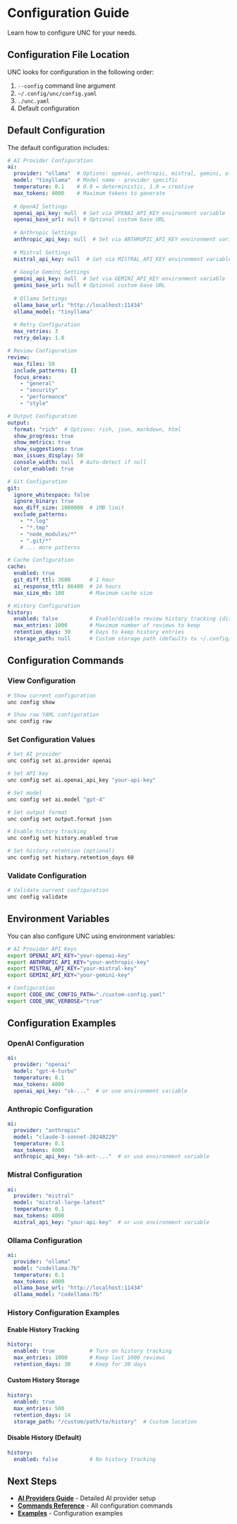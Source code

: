 # Configuration Guide

Learn how to configure UNC for your needs.

## Configuration File Location

UNC looks for configuration in the following order:
1. `--config` command line argument
2. `~/.config/unc/config.yaml`
3. `./unc.yaml`
4. Default configuration

## Default Configuration

The default configuration includes:

```yaml
# AI Provider Configuration
ai:
  provider: "ollama"  # Options: openai, anthropic, mistral, gemini, ollama
  model: "tinyllama"  # Model name - provider specific
  temperature: 0.1    # 0.0 = deterministic, 1.0 = creative
  max_tokens: 4000    # Maximum tokens to generate
  
  # OpenAI Settings
  openai_api_key: null  # Set via OPENAI_API_KEY environment variable
  openai_base_url: null # Optional custom base URL
  
  # Anthropic Settings
  anthropic_api_key: null  # Set via ANTHROPIC_API_KEY environment variable
  
  # Mistral Settings
  mistral_api_key: null  # Set via MISTRAL_API_KEY environment variable
  
  # Google Gemini Settings
  gemini_api_key: null  # Set via GEMINI_API_KEY environment variable
  gemini_base_url: null # Optional custom base URL
  
  # Ollama Settings
  ollama_base_url: "http://localhost:11434"
  ollama_model: "tinyllama"
  
  # Retry Configuration
  max_retries: 3
  retry_delay: 1.0

# Review Configuration  
review:
  max_files: 50
  include_patterns: []
  focus_areas:
    - "general"
    - "security" 
    - "performance"
    - "style"

# Output Configuration
output:
  format: "rich"  # Options: rich, json, markdown, html
  show_progress: true
  show_metrics: true
  show_suggestions: true
  max_issues_display: 50
  console_width: null  # Auto-detect if null
  color_enabled: true

# Git Configuration
git:
  ignore_whitespace: false
  ignore_binary: true
  max_diff_size: 1000000  # 1MB limit
  exclude_patterns:
    - "*.log"
    - "*.tmp"
    - "node_modules/*"
    - ".git/*"
    # ... more patterns

# Cache Configuration  
cache:
  enabled: true
  git_diff_ttl: 3600      # 1 hour
  ai_response_ttl: 86400  # 24 hours
  max_size_mb: 100        # Maximum cache size

# History Configuration
history:
  enabled: false          # Enable/disable review history tracking (disabled by default)
  max_entries: 1000       # Maximum number of reviews to keep
  retention_days: 30      # Days to keep history entries
  storage_path: null      # Custom storage path (defaults to ~/.config/unc/history)
```

## Configuration Commands

### View Configuration

```bash
# Show current configuration
unc config show

# Show raw YAML configuration
unc config raw
```

### Set Configuration Values

```bash
# Set AI provider
unc config set ai.provider openai

# Set API key
unc config set ai.openai_api_key "your-api-key"

# Set model
unc config set ai.model "gpt-4"

# Set output format
unc config set output.format json

# Enable history tracking
unc config set history.enabled true

# Set history retention (optional)
unc config set history.retention_days 60
```

### Validate Configuration

```bash
# Validate current configuration
unc config validate
```

## Environment Variables

You can also configure UNC using environment variables:

```bash
# AI Provider API Keys
export OPENAI_API_KEY="your-openai-key"
export ANTHROPIC_API_KEY="your-anthropic-key"
export MISTRAL_API_KEY="your-mistral-key"
export GEMINI_API_KEY="your-gemini-key"

# Configuration
export CODE_UNC_CONFIG_PATH="./custom-config.yaml"
export CODE_UNC_VERBOSE="true"
```

## Configuration Examples

### OpenAI Configuration
```yaml
ai:
  provider: "openai"
  model: "gpt-4-turbo"
  temperature: 0.1
  max_tokens: 4000
  openai_api_key: "sk-..."  # or use environment variable
```

### Anthropic Configuration
```yaml
ai:
  provider: "anthropic"
  model: "claude-3-sonnet-20240229"
  temperature: 0.1
  max_tokens: 4000
  anthropic_api_key: "sk-ant-..."  # or use environment variable
```

### Mistral Configuration
```yaml
ai:
  provider: "mistral"
  model: "mistral-large-latest"
  temperature: 0.1
  max_tokens: 4000
  mistral_api_key: "your-api-key"  # or use environment variable
```

### Ollama Configuration
```yaml
ai:
  provider: "ollama"
  model: "codellama:7b"
  temperature: 0.1
  max_tokens: 4000
  ollama_base_url: "http://localhost:11434"
  ollama_model: "codellama:7b"
```

### History Configuration Examples

#### Enable History Tracking
```yaml
history:
  enabled: true           # Turn on history tracking
  max_entries: 1000       # Keep last 1000 reviews
  retention_days: 30      # Keep for 30 days
```

#### Custom History Storage
```yaml
history:
  enabled: true
  max_entries: 500
  retention_days: 14
  storage_path: "/custom/path/to/history"  # Custom location
```

#### Disable History (Default)
```yaml
history:
  enabled: false          # No history tracking
```

## Next Steps

- **[AI Providers Guide](ai-providers.md)** - Detailed AI provider setup
- **[Commands Reference](commands.md)** - All configuration commands
- **[Examples](examples.md)** - Configuration examples 